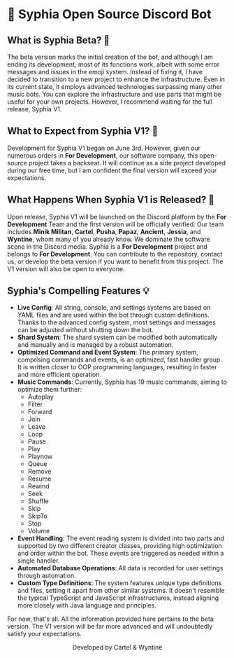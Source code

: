 # 🎵 Syphia Open Source Discord Bot

## What is Syphia Beta? 🤔

The beta version marks the initial creation of the bot, and although I am ending its development, most of its functions work, albeit with some error messages and issues in the emoji system. Instead of fixing it, I have decided to transition to a new project to enhance the infrastructure. Even in its current state, it employs advanced technologies surpassing many other music bots. You can explore the infrastructure and use parts that might be useful for your own projects. However, I recommend waiting for the full release, Syphia V1.

## What to Expect from Syphia V1? 🚀

Development for Syphia V1 began on June 3rd. However, given our numerous orders in **For Development**, our software company, this open-source project takes a backseat. It will continue as a side project developed during our free time, but I am confident the final version will exceed your expectations.

## What Happens When Syphia V1 is Released? 📅

Upon release, Syphia V1 will be launched on the Discord platform by the **For Development** Team and the first version will be officially verified. Our team includes **Minik Militan**, **Cartel**, **Pusha**, **Papaz**, **Ancient**, **Jessia**, and **Wyntine**, whom many of you already know. We dominate the software scene in the Discord media. Syphia is a **For Development** project and belongs to **For Development**. You can contribute to the repository, contact us, or develop the beta version if you want to benefit from this project. The V1 version will also be open to everyone.

## Syphia's Compelling Features 💡

- **Live Config**: All string, console, and settings systems are based on YAML files and are used within the bot through custom definitions. Thanks to the advanced config system, most settings and messages can be adjusted without shutting down the bot.
- **Shard System**: The shard system can be modified both automatically and manually and is managed by a robust automation.
- **Optimized Command and Event System**: The primary system, comprising commands and events, is an optimized, fast handler group. It is written closer to OOP programming languages, resulting in faster and more efficient operation.
- **Music Commands**: Currently, Syphia has 19 music commands, aiming to optimize them further:
  - Autoplay
  - Filter
  - Forward
  - Join
  - Leave
  - Loop
  - Pause
  - Play
  - Playnow
  - Queue
  - Remove
  - Resume
  - Rewind
  - Seek
  - Shuffle
  - Skip
  - SkipTo
  - Stop
  - Volume
- **Event Handling**: The event reading system is divided into two parts and supported by two different creator classes, providing high optimization and order within the bot. These events are triggered as needed within a single handler.
- **Automated Database Operations**: All data is recorded for user settings through automation.
- **Custom Type Definitions**: The system features unique type definitions and files, setting it apart from other similar systems. It doesn't resemble the typical TypeScript and JavaScript infrastructures, instead aligning more closely with Java language and principles.

For now, that's all. All the information provided here pertains to the beta version. The V1 version will be far more advanced and will undoubtedly satisfy your expectations.

<p align="center">Developed by Cartel & Wyntine</p>
